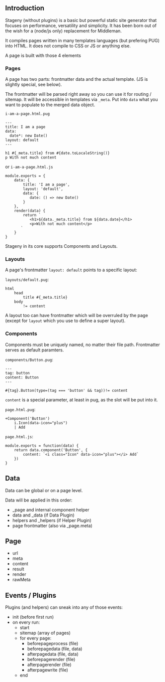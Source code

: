 ## Introduction

Stageny (without plugins) is a basic but powerful static site generator that focuses on performance, versatility and simplicity. It has been born out of the wish for a (node/js only) replacement for Middleman.

It compiles pages written in many templates languages (but prefering PUG) into HTML. It does not compile to CSS or JS or anything else.

A page is built with those 4 elements

### Pages

A page has two parts: frontmatter data and the actual template. (JS is slightly special, see below).

The frontmatter will be parsed right away so you can use it for routing / sitemap. It will be accessible in templates via `_meta`. Put into `data` what you want to populate to the merged data object.

`i-am-a-page.html.pug`
```
---
title: I am a page
data:
  date*: new Date()
layout: default
---

h1 #{_meta.title} from #{date.toLocaleString()}
p With not much content
```

 or `i-am-a-page.html.js`
 ```
 module.exports = {
	 data: {
		 title: 'I am a page',
		 layout: 'default',
		 data: {
		 	date: () => new Date()
		 }
	 },
	 render(data) {
		 return `
			<h1>${data._meta.title} from ${data.date}</h1>
			<p>With not much content</p>
		`
	 }
 }
 ```

Stageny in its core supports Components and Layouts.

### Layouts

A page's frontmatter `layout: default` points to a specific layout:

`layouts/default.pug`:
```
html
	head
		title #{_meta.title}
	body
		!= content
```

A layout too can have frontmatter which will be overruled by the page (except for `layout` which you use to define a super layout).

### Components

Components must be uniquely named, no matter their file path. Frontmatter serves as default paramters.

`components/Button.pug`:
```
---
tag: button
content: Button
---

#{tag}.Button(type=(tag === 'button' && tag))!= content
```

`content` is a special parameter, at least in pug, as the slot will be put into it.

`page.html.pug`:
```
+Component('Button')
	i.Icon(data-icon="plus")
	| Add
```

`page.html.js`:
```
module.exports = function(data) {
	return data.component('Button', {
		content: `<i class="Icon" data-icon="plus"></i> Add`
	})
}
```




## Data

Data can be global or on a page level.

Data will be applied in this order:

- _page and internal component helper
- data and _data (if Data Plugin)
- helpers and _helpers (if Helper Plugin)
- page frontmatter (also via _page.meta)


## Page

- url
- meta
- content
- result
- render
- rawMeta



## Events / Plugins

Plugins (and helpers) can sneak into any of those events:

- init (before first run)
- on every run:
	- start
	- sitemap (array of pages)
	- for every page:
		- beforepageprocess (file)
		- beforepagedata (file, data)
		- afterpagedata (file, data)
		- beforepagerender (file)
		- afterpagerender (file)
		- afterpagewrite (file)
	- end

